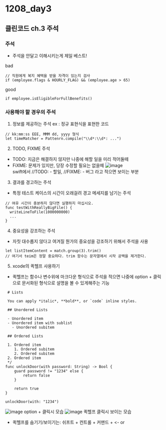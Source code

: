 # 1208_day3
## 클린코드 ch.3 주석
### 주석
- 주석을 안달고 이해시키는게 제일 베스트!

bad
```
// 직원에게 복지 혜택을 받을 자격이 있는지 검사
if (employee.flags & HOURLY_FLAG) && (employee.age > 65)
```
good
```
if employee.isEligibleForFullBenefits()
```

### 사용해야 할 경우의 주석

1. 정보를 제공하는 주석
ex : 정규 표현식을 표현한 코드
```
// kk:mm:ss EEE, MMM dd, yyyy 형식
let timeMatcher = Pattenrn.compile("\\d*:\\d*: ...")
```
2. TODO, FIXME 주석
- TODO: 지금은 해결하지 않지만 나중에 해할 일을 미리 적어둘떼
- FiXME: 문제가 있지만, 당장 수정할 필요는 없을떼
![image](https://user-images.githubusercontent.com/71269216/145208068-0de9c519-ccf6-4b9b-a117-e592cf8a3dd7.png)   
swift에서 //TODO: - 할일, //FIXME: - 버그 라고 적으면 보이는 부분
3. 결과를 경고하는 주석
- 특정 테스트 케이스의 시간이 오래걸려 경고 메세지를 남기는 주석
```
// 여유 시간이 충분하지 않다면 실행하지 마십시오.
func testWithReallyBigFile() {
  writeLineToFile(1000000000)
  ...
}
```
4. 중요성을 강조하는 주석
- 자칫 대수롭지 않다고 여겨질 뭔가의 중요성을 강조하기 위해서 주석을 사용
```
let listItemContent = match.group(3).trim()
// 여기서 teim은 정말 중요하다. trim 함수는 문자열에서 시작 공백을 제거한다.
```
5. xcode의 퀵헬프 사용하기
- 퀵헬프는 함수나 변수위에 마크다운 형식으로 주석을 적으면 나중에 option + 클릭으로 문서화된 형식으로 설명을 볼 수 있게해주는 기능
```
 # Lists
 
 You can apply *italic*, **bold**, or `code` inline styles.
 
 ## Unordered Lists
 
 - Unordered item
 - Unordered item with sublist
   - Unordered subitem
 
 ## Ordered Lists
 
 1. Ordered item
    1. Ordered subitem
    2. Ordered subitem
 2. Ordered item
 */
func unlockDoor(with password: String) -> Bool {
    guard password != "1234" else {
        return false
    }
    
    return true
}

unlockDoor(with: "1234")
```
![image](https://user-images.githubusercontent.com/71269216/145208788-c79e278e-8eec-4d1e-8320-6ff26c248140.png)
   option + 클릭시 모습
![image](https://user-images.githubusercontent.com/71269216/145208895-88e6aa7f-50a5-49f2-83fa-2e9642698749.png)
퀵헬프 클릭시 보이는 모습
- 퀵헬프를 숨기기/보이기는: 쉬프트 + 컨트롤 + 커맨드 + <- or
